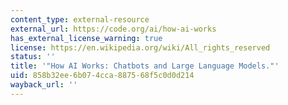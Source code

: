 ```yaml
---
content_type: external-resource
external_url: https://code.org/ai/how-ai-works
has_external_license_warning: true
license: https://en.wikipedia.org/wiki/All_rights_reserved
status: ''
title: '"How AI Works: Chatbots and Large Language Models."'
uid: 858b32ee-6b07-4cca-8875-68f5c0d0d214
wayback_url: ''
---
```

